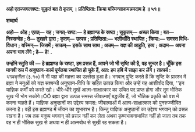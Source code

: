 **अहो एतज्जगत्स्रष्ट: सुकृतं बत ते कृतम् ।** **प्रतिष्ठिता: क्रिया यस्मिन्साकमन्नमदाम हे ॥ ५१॥** 

**शब्दार्थ** 

**अहो—** **ओह** **; एतत्—** **यह** **; जगत्-स्रष्ट:—** **हे ब्रह्माण्ड के स्रष्टा** **; सुकृतम्—** **अच्छा किया** **; बत—** **निस्सन्देह** **; ते—** **तुश्हारे** **द्वारा** **; कृतम्—** **उत्पन्न** **; प्रतिष्ठिता:—** **भलीभाँति स्थापित** **; क्रिया:—** **समस्त विधि-विधान** **; यस्मिन्—** **जिसमें** **; साकम्—** **इसके साथ साथ** **; अन्नम्—** **यज्ञ की आहुति, हव्य** **; अदाम—** **अपना अपना भाग लेंगे** **; हे—** **हे!** **.** 

**उन्होंने स्तुति की** — **हे ब्रह्माण्ड के स्रष्टा, हम प्रसन्न हैं, आपने जो भी सृष्टि की है, वह** **सुन्दर है। चूँकि इस मानवी रूप में अनुष्ठान-कार्य पूर्णतया स्थापित हो चुके हैं, अत: हम** **हवि में साझा कर लेंगे।** **तात्पर्य :** *भगवद्गीता* (३.१०) में भी यज्ञ की महत्ता का उल्लेख हुआ है। भगवान् पुष्टि करते हैं कि सृष्टि के प्रारश्भ में ब्रह्मा ने मनुओं को यज्ञ सश्बन्धी अनुष्ठान-विधि के सहित उत्पन्न किया और उन्हें यह आशीर्वाद दिया, ''इन याज्ञिक कर्मों को करते रहो। धीरे-धीरे तुश्हें आत्म-साक्षात्कार का उचित पद प्राप्त होगा और तुम भौतिक सुख भी भोग सकोगे।ÓÓ ब्रह्मा द्वारा उत्पन्न समस्त जीवात्माएँ बद्धजीव हैं, जो भौतिक प्रकृति को वश में करना चाहते हैं। याज्ञिक अनुष्ठानों का उद्देश्य क्रमश: जीवात्माओं में आत्म-साक्षात्कार को पुनरुज्जीवित करना है। वही इस ब्रह्माण्ड में जीवन का शुभारश्भ है। किन्तु याज्ञिक अनुष्ठानों का उद्देश्य भगवान् को प्रसन्न रखना है। जब तक मनुष्य भगवान् को प्रसन्न नहीं कर लेता अथवा कृष्णभावनाभावित नहीं हो जाता तब तक वह न ही भौतिक सुख से अथवा न ही आत्मबोध से सुखी रह सकता है।  